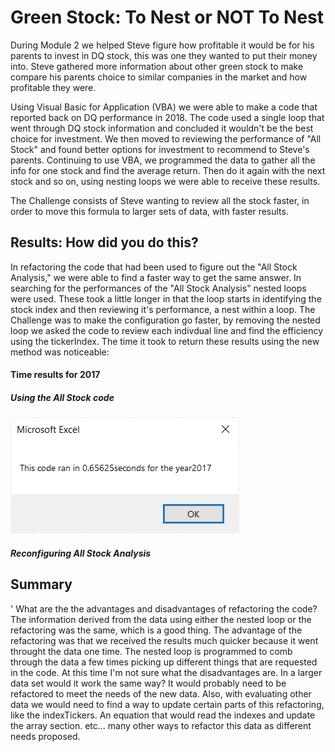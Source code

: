 # Green Stock: To Nest or NOT To Nest


During Module 2 we helped Steve figure how profitable it would be for his parents to invest in DQ stock, this was one they wanted to put their money into. Steve gathered more information about other green stock to make compare his parents choice to similar companies in the market and how profitable they were. 

Using Visual Basic for Application (VBA) we were able to make a code that reported back on DQ performance in 2018. The code used a single loop that went through DQ stock information and concluded it wouldn't be the best choice for investment. We then moved to reviewing the performance of "All Stock" and found better options for investment to recommend to Steve's parents. Continuing to use VBA, we programmed the data to gather all the info for one stock and find the average return. Then do it again with the next stock and so on, using nesting loops we were able to receive these results. 

The Challenge consists of Steve wanting to review all the stock faster, in order to move this formula to larger sets of data, with faster results. 

## Results: How did you do this?

In refactoring the code that had been used to figure out the "All Stock Analysis," we were able to find a faster way to get the same answer. In searching for the performances of the "All Stock Analysis" nested loops were used. These took a little longer in that the loop starts in identifying the stock index and then reviewing it's performance, a nest within a loop.  The Challenge was to make the configuration go faster, by removing the nested loop we asked the code to review each indivdual line and find the efficiency using the tickerIndex. The time it took to return these results using the new method was noticeable: 

#### Time results for 2017

##### Using the All Stock code 
![image of 2017](Resources/Allstock_2017time.png)

##### Reconfiguring All Stock Analysis



 ## Summary
' What are the the advantages and disadvantages of refactoring the code?
The information derived from the data using either the nested loop or the refactoring was the same, which is a good thing. The advantage of the refactoring was that we received the results much quicker because it went throught the data one time. The nested loop is programmed to comb through the data a few times picking up different things that are requested in the code. At this time I'm not sure what the disadvantages are. In a larger data set would it work the same way? It would probably need to be refactored to meet the needs of the new data. Also, with evaluating other data we would need to find a way to update certain parts of this refactoring, like the indexTickers. An equation that would read the indexes and update the array section. etc... many other ways to refactor this data as different needs proposed. 

